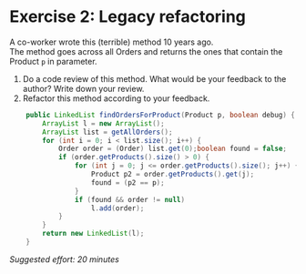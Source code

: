 # Exercise 2: Legacy refactoring

A co-worker wrote this (terrible) method 10 years ago.  
The method goes across all Orders and returns the ones that contain the Product `p` in parameter.
1. Do a code review of this method. What would be your feedback to the author? Write down
your review.
2. Refactor this method according to your feedback.

```java
    public LinkedList findOrdersForProduct(Product p, boolean debug) {
        ArrayList l = new ArrayList();
        ArrayList list = getAllOrders();
        for (int i = 0; i < list.size(); i++) {
            Order order = (Order) list.get(0);boolean found = false;
            if (order.getProducts().size() > 0) {
                for (int j = 0; j <= order.getProducts().size(); j++) {
                    Product p2 = order.getProducts().get(j);
                    found = (p2 == p);
                }
                if (found && order != null)
                    l.add(order);
            }
        }
        return new LinkedList(l);
    }
```
*Suggested effort: 20 minutes*